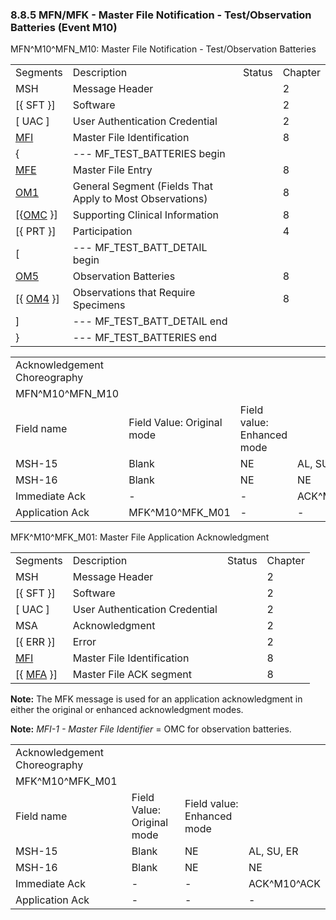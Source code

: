 ### 8.8.5 MFN/MFK - Master File Notification - Test/Observation Batteries (Event M10)

MFN^M10^MFN_M10: Master File Notification - Test/Observation Batteries

|     |     |     |     |
| --- | --- | --- | --- |
| Segments | Description | Status | Chapter |
| MSH | Message Header |  | 2 |
| [\{ SFT }] | Software |  | 2 |
| [ UAC ] | User Authentication Credential |  | 2 |
| [MFI](#MFI) | Master File Identification |  | 8 |
| \{ | --- MF_TEST_BATTERIES begin |  |  |
| [MFE](#MFE) | Master File Entry |  | 8 |
| [OM1](#OM1) | General Segment (Fields That Apply to Most Observations) |  | 8 |
| [\{[OMC](#OMC) }] | Supporting Clinical Information |  | 8 |
| [\{ PRT }] | Participation |  | 4 |
| [ | --- MF_TEST_BATT_DETAIL begin |  |  |
| [OM5](#OM5) | Observation Batteries |  | 8 |
| [\{ [OM4](#OM4) }] | Observations that Require Specimens |  | 8 |
| ] | --- MF_TEST_BATT_DETAIL end |  |  |
| } | --- MF_TEST_BATTERIES end |  |  |

|     |     |     |     |     |     |
| --- | --- | --- | --- | --- | --- |
| Acknowledgement Choreography |  |  |  |  |  |
| MFN^M10^MFN_M10 |  |  |  |  |  |
| Field name | Field Value: Original mode | Field value: Enhanced mode |  |  |  |
| MSH-15 | Blank | NE | AL, SU, ER | NE | AL, SU, ER |
| MSH-16 | Blank | NE | NE | AL, SU, ER | AL, SU, ER |
| Immediate Ack | - | - | ACK^M10^ACK | - | ACK^M10^ACK |
| Application Ack | MFK^M10^MFK_M01 | - | - | MFK^M10^MFK_M01 | MFK^M10^MFK_M01 |

MFK^M10^MFK_M01: Master File Application Acknowledgment

|     |     |     |     |
| --- | --- | --- | --- |
| Segments | Description | Status | Chapter |
| MSH | Message Header |  | 2 |
| [\{ SFT }] | Software |  | 2 |
| [ UAC ] | User Authentication Credential |  | 2 |
| MSA | Acknowledgment |  | 2 |
| [\{ ERR }] | Error |  | 2 |
| [MFI](#MFI) | Master File Identification |  | 8 |
| [\{ [MFA](#MFA) }] | Master File ACK segment |  | 8 |

**Note:** The MFK message is used for an application acknowledgment in either the original or enhanced acknowledgment modes.

**Note:** _MFI-1 - Master File Identifier_ = OMC for observation batteries.

|     |     |     |     |
| --- | --- | --- | --- |
| Acknowledgement Choreography |  |  |  |
| MFK^M10^MFK_M01 |  |  |  |
| Field name | Field Value: Original mode | Field value: Enhanced mode |  |
| MSH-15 | Blank | NE | AL, SU, ER |
| MSH-16 | Blank | NE | NE |
| Immediate Ack | - | - | ACK^M10^ACK |
| Application Ack | - | - | - |
